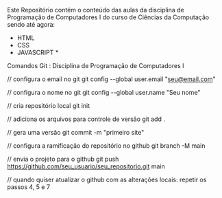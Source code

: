 Este Repositório contém o conteúdo das aulas da disciplina de Programação de Computadores I  do curso de Ciências da Computação
sendo até agora:
- HTML
- CSS
- JAVASCRIPT *

Comandos Git :
Disciplina de Programação de Computadores I


// configura o email no git
git config --global user.email "seu@email.com"




// configura o nome no git
git config --global user.name "Seu nome"



// cria repositório local
git init




// adiciona os arquivos para controle de versão
git add .


// gera uma versão
git commit -m "primeiro site"




// configura a ramificação do repositório no github
git branch -M main




// envia o projeto para o github
git push https://github.com/seu_usuario/seu_repositorio.git main




// quando quiser atualizar o github com as alterações locais:
repetir os passos 4, 5 e 7
